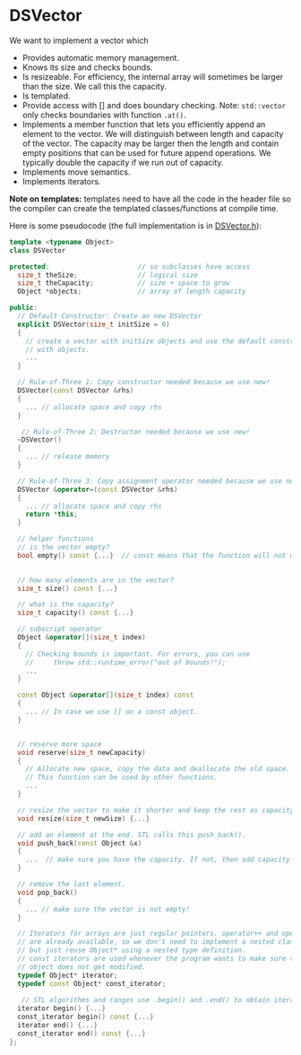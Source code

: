 # DSVector

We want to implement a vector which

* Provides automatic memory management.
* Knows its size and checks bounds.
* Is resizeable. For efficiency, the internal array will sometimes be
   larger than the size. We call this the capacity. 
* Is templated.
* Provide access with \[\] and does boundary checking. Note: `std::vector` only checks boundaries
    with function `.at()`.
* Implements a member function that lets you efficiently append an element 
  to the vector. We will distinguish between length and capacity of the vector. The capacity may be larger then the length and contain empty positions that can be used for future append operations.
  We typically double the capacity if we run out of capacity. 
* Implements move semantics.
* Implements iterators.

__Note on templates:__ templates need to have all the code in the header
  file so the compiler can create the templated classes/functions at compile time.


Here is some pseudocode (the full implementation is in [DSVector.h](DSVector.h)):

```cpp
template <typename Object>
class DSVector

protected:                      // so subclasses have access
  size_t theSize;               // logical size
  size_t theCapacity;           // size + space to grow
  Object *objects;              // array of length capacity

public:
  // Default Constructor: Create an new DSVector
  explicit DSVector(size_t initSize = 0)
  {
    // create a vector with initSize objects and use the default constructor to fill it
    // with objects.
    ...
  }

  // Rule-of-Three 1: Copy constructor needed because we use new!
  DSVector(const DSVector &rhs)
  {
    ... // allocate space and copy rhs
  }

   // Rule-of-Three 2: Destructor needed because we use new!
  ~DSVector()
  {
    ... // release memory
  }

  // Rule-of-Three 3: Copy assignment operator needed because we use new!
  DSVector &operator=(const DSVector &rhs)
  {
    ... // allocate space and copy rhs
    return *this;
  }

  // helper functions
  // is the vector empty?
  bool empty() const {...}  // const means that the function will not modify the object
 

  // how many elements are in the vector?
  size_t size() const {...}

  // what is the capacity?
  size_t capacity() const {...}

  // subscript operator
  Object &operator[](size_t index)
  {
    // Checking bounds is important. For errors, you can use 
    //     throw std::runtime_error("out of bounds!");
    ...
  }

  const Object &operator[](size_t index) const
  {
    ... // In case we use [] on a const object.
  }


  // reserve more space
  void reserve(size_t newCapacity)
  {
    // Allocate new space, copy the data and deallocate the old space.
    // This function can be used by other functions.
    ...
  }

  // resize the vector to make it shorter and keep the rest as capacity
  void resize(size_t newSize) {...}

  // add an element at the end. STL calls this push_back().
  void push_back(const Object &x)
  {
    ...  // make sure you have the capacity. If not, then add capacity.
  }

  // remove the last element.
  void pop_back()
  {
    ... // make sure the vector is not empty!
  }

  // Iterators for arrays are just regular pointers. operator++ and operator--
  // are already available, so we don't need to implement a nested class iterator,
  // but just reuse Object* using a nested type definition. 
  // const iterators are used whenever the program wants to make sure that the
  // object does not get modified.
  typedef Object* iterator;
  typedef const Object* const_iterator;
  
   // STL algorithms and ranges use .begin() and .end() to obtain iterators.
  iterator begin() {...}
  const_iterator begin() const {...}
  iterator end() {...}
  const_iterator end() const {...}
};
```
